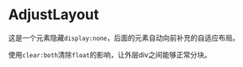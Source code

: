 # AdjustLayout



这是一个元素隐藏``` display:none ```，后面的元素自动向前补充的自适应布局。

使用``` clear:both ```清除``` float ```的影响，让外层div之间能够正常分块。
